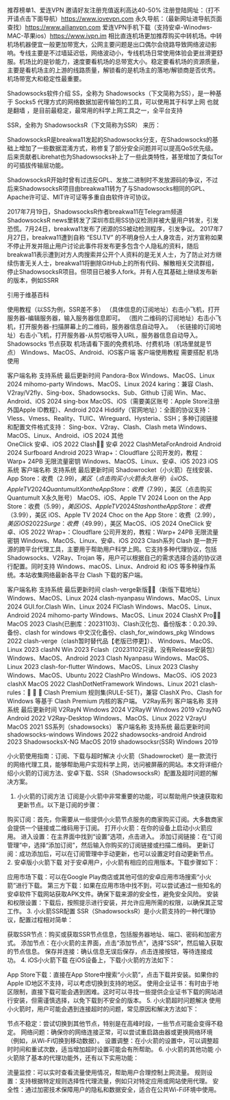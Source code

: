 推荐榜单1、爱连VPN 邀请好友注册充值返利高达40-50% 
注册登陆网址：（打不开请点击下面导航）https://www.iovevpn.com
永久导航：（最新网址进导航页面查找）https://www.ailianvpn.com
爱连VPN手机下载（支持安卓-Winodws-MAC-苹果ios）https://www.ivpn.im
相比直连机场更加推荐购买中转机场。中转机场机器便宜一般更加带宽大，公网主要问题是出口偶尔会绕路导致网络波动影响。专线主要是不过墙延迟低，网络波动小，专线机场日常使用体验会更丝滑更舒服。机场比的是钞能力，速度要看机场的总带宽大小。稳定要看机场的资源质量，主要是看机场主的上游的线路质量，解锁看的是机场主的落地/解锁商是否优秀。机场带宽大和稳定性最重要。

Shadowsocks软件介绍
SS，全称为 Shadowsocks（下文简称为SS），是一种基于 Socks5 代理方式的网络数据加密传输包的工具，可以使用其于科学上网 也就是翻墙 ，是目前最稳定，最常用的科学上网工具之一，全平台支持

SSR，全称为 ShadowsocksR（下文简称为SSR） 来历：

ShadowsocksR是breakwa11发起的Shadowsocks分支，在Shadowsocks的基础上增加了一些数据混淆方式，称修复了部分安全问题并可以提高QoS优先级。后来贡献者Librehat也为Shadowsocks补上了一些此类特性，甚至增加了类似Tor的可插拔传输层功能。

ShadowsocksR开始时曾有过违反GPL、发放二进制时不发放源码的争议，不过后来ShadowsocksR项目由breakwa11转为了与Shadowsocks相同的GPL、Apache许可证、MIT许可证等多重自由软件许可协议。

2017年7月19日，ShadowsocksR作者breakwa11在Telegram频道ShadowsocksR news里转发了深圳市启用SS协议检测并被大量用户转发，引发恐慌。7月24日，breakwa11发布了闭源的SS被动检测程序，引发争议。 2017年7月27日，breakwa11遭到自称 “ESU.TV” 的不明身份人士人身攻击，对方宣称如果不停止开发并阻止用户讨论此事件将发布更多包含个人隐私的资料，随后breakwa11表示遭到对方人肉搜索并公开个人资料的是无关人士，为了防止对方继续伤害无关人士，breakwa11将删除GitHub上的所有代码、解散相关交流群组，停止ShadowsocksR项目。但项目已被多人fork。并有人在其基础上继续发布新的版本，例如SSRR

引用于维基百科

使用教程（以SS为例，SSR差不多）
（具体信息的订阅地址）右击小飞机，打开服务器-编辑服务器，输入服务器信息即可。
（图片二维码的订阅地址）右击小飞机，打开服务器-扫描屏幕上的二维码，服务器信息自动导入。
（长链接的订阅地址）右击小飞机，打开服务器-从剪切板导入URL，服务器信息自动导入。
Shadowsocks 节点获取
机场请看下面的免费机场、付费机场（机场里就是节点）
Windows、MacOS、Android、iOS客户端
客户端使用教程 需要搭配 机场 使用

客户端名称	支持系统	最后更新时间
Pandora-Box	Windows、MacOS、Linux	2024
mihomo-party	Windows、MacOS、Linux	2024
karing：兼容 Clash、V2ray/V2fly、Sing-box、Shadowsocks、Sub、Github 订阅	Win、Mac、Android、iOS	2024
sing-box	MacOS、iOS（需要美区账号：Apple Store注册外国Apple ID教程）、Android	2024
Hiddify（官网地址）：全面的协议支持：Vless、Vmess、Reality、TUIC、Wireguard、Hysteria、SSH；多种订阅链接和配置文件格式支持： Sing-box、V2ray、Clash、Clash meta	Windows、MacOS、Linux、Android、iOS	2024
其他	
OneClick	安卓、iOS	2022
Clash👍🏻	安卓	2022
ClashMetaForAndroid	Android	2024
Surfboard	Android	2023
Wrap+：Cloudflare 公司开发的，教程：Warp+ 24PB 无限流量密钥	Windows、MacOS、Linux、安卓、iOS	2023
iOS系统
客户端名称	支持系统	最后更新时间
Shadowrocket（小火箭）在线安装、App Store：收费（$2.99)，美区（点击购买小火箭永久账号）👍	iOS、Apple TV	2024
Quantumult X on the App Store：收费（$7.99），美区（点击购买Quantumult X永久账号）	MacOS、iOS、Apple TV	2024
Loon on the App Store：收费（$5.99），美区	iOS、Apple TV	2024
Stash on the App Store：收费（$3.99），美区	iOS、Apple TV	2024
Choc on the App Store：收费（$2.99），美区	iOS	2022
Surge：收费（$49.99），美区	MacOS、iOS	2024
OneClick	安卓、iOS	2022
Wrap+：Cloudflare 公司开发的，教程：Warp+ 24PB 无限流量密钥	Windows、MacOS、Linux、安卓、iOS	2023
Clash系列
Clash 是一款开源的跨平台代理工具，主要用于帮助用户科学上网。它支持多种代理协议，包括 Shadowsocks、V2Ray、Trojan 等，用户可以根据自己的需求选择合适的协议进行配置。同时支持 Windows、macOS、Linux、Android 和 iOS 等多种操作系统。本站收集网络最新各平台 Clash 下载的客户端。

客户端名称	支持系统	最后更新时间
clash-verge新版👍🏻（新版下载地址）	Windows、MacOS、Linux	2024
clash-nyanpasu	Windows、MacOS、Linux	2024
GUI.for.Clash	Win、Linux	2024
FlClash	Windows、MacOS、Linux、Android	2024
mihomo-party	Windows、MacOS、Linux	2024
ClashX Pro👍🏻	MacOS	2023
Clash(已删库：20231103)、Clash汉化包、备份版本：0.20.39、备份、clash for windows 中文汉化备份、clash_for_windows_pkg	Windows	2022
clash-verge（clash暂时替代品【老版已停更】）、	Windows、MacOS、Linux	2023
clashN	Win	2023
Fclash（20231102只读，没有Release安装包）	Windows、MacOS、Android	2023
Clash Nyanpasu	Windows、MacOS、Linux	2023
clash-for-flutter	Windows、MacOS、Linux	2023
Clashy	Windows、MacOS、Ubuntu	2022
ClashPro	Windows、MacOS、iOS	2023
clashX	MacOS	2022
ClashDotNetFramework	Windows、Linux	2021
clash-rules：🦄️ 🎃 👻 Clash Premium 规则集(RULE-SET)，兼容 ClashX Pro、Clash for Windows 等基于 Clash Premium 内核的客户端。
V2Ray系列
客户端名称	支持系统	最后更新时间
V2RayN	Windows	2024
V2RayW	Windows	2019
v2rayNG	Android	2022
V2Ray-Desktop	Windows、MacOS、Linux	2022
V2rayU	MacOS	2021
SS系列（shadowsocks）
客户端名称	支持系统	最后更新时间
shadowsocks-windows	Windows	2022
shadowsocks-android	Android	2023
ShadowsocksX-NG	MacOS	2019
shadowsocksr(SSR)	Windows	2019

小火箭使用指南：订阅、下载与超时解决
小火箭（Shadowrocket）是一款流行的网络代理工具，能够帮助用户实现科学上网，访问被屏蔽的网站。本文将详细介绍小火箭的订阅方法、安卓下载、SSR（ShadowsocksR）配置及超时问题的解决方案。

1. 小火箭的订阅方法
订阅是小火箭中非常重要的功能，可以帮助用户快速获取和更新节点。以下是订阅的步骤：

购买订阅：首先，你需要从一些提供小火箭节点服务的商家购买订阅。大多数商家会提供一个链接或二维码用于订阅。
打开小火箭：在你的设备上启动小火箭应用。
进入设置：在主界面中找到“设置”选项，点击进入。
添加订阅链接：在“订阅管理”中，选择“添加订阅”，然后输入你购买的订阅链接或扫描二维码。
更新订阅：成功添加后，可以在订阅管理中手动更新，也可以设置定时自动更新节点。
2. 安卓版小火箭下载
对于安卓用户，小火箭有相应的应用版本。下载步骤如下：

应用市场下载：可以在Google Play商店或其他可信的安卓应用市场搜索“小火箭”进行下载。
第三方下载：如果在应用市场中找不到，可以尝试通过一些知名的安卓软件下载网站获取APK文件。确保下载来源的安全性，避免安全风险。
安装和权限设置：下载后，按照提示进行安装，并允许应用所需的权限，以确保其正常工作。
3. 小火箭SSR配置
SSR（ShadowsocksR）是小火箭支持的一种代理协议，配置过程相对简单：

获取SSR节点：购买或获取SSR节点信息，包括服务器地址、端口、密码和加密方式。
添加节点：在小火箭的主界面，点击“添加节点”，选择“SSR”，然后输入获取的节点信息。
保存并连接：确认信息无误后保存，点击连接按钮，等待连接成功。
4. iOS小火箭下载
在iOS设备上，下载小火箭的方法如下：

App Store下载：直接在App Store中搜索“小火箭”，点击下载并安装。如果你的Apple ID地区不支持，可以考虑切换到支持的地区。
使用企业证书：有时由于地区限制，直接下载可能会遇到困难。这时可以寻找一些提供企业证书下载的网站进行安装，但需谨慎选择，以免下载到不安全的版本。
5. 小火箭超时问题解决
使用小火箭时，用户可能会遇到连接超时的问题，常见原因和解决方法如下：

节点不稳定：尝试切换到其他节点，特别是在高峰时段，一些节点可能会变得不稳定。
网络问题：确保你的网络连接正常，可以尝试重启路由器或更换网络环境（例如，从Wi-Fi切换到移动数据）。
设置调整：在小火箭的设置中，可以调整超时时间和重试次数，适当增加超时设置可能会有所帮助。
6. 小火箭的其他功能
小火箭除了基本的代理功能外，还有以下实用功能：

流量监控：可以实时查看流量使用情况，帮助用户合理控制上网流量。
规则设置：支持根据特定规则选择性代理流量，例如只对特定应用或网站使用代理。
安全性：通过加密技术保障用户的隐私和数据安全，适合在公共Wi-Fi环境中使用。
